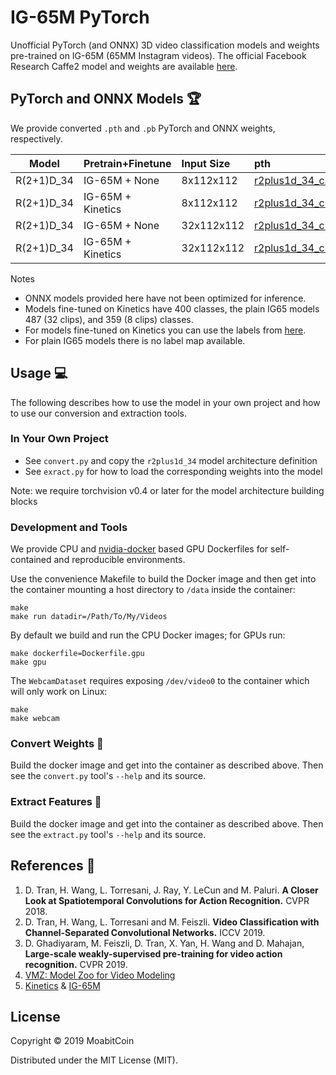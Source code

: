 # IG-65M PyTorch

Unofficial PyTorch (and ONNX) 3D video classification models and weights pre-trained on IG-65M (65MM Instagram videos).
The official Facebook Research Caffe2 model and weights are available [here](https://github.com/facebookresearch/vmz).


## PyTorch and ONNX Models :trophy:

We provide converted `.pth` and `.pb` PyTorch and ONNX weights, respectively.


| Model         | Pretrain\+Finetune       | Input Size | pth                                            | onnx                                       | caffe2                                                            |
|---------------|:-------------------------|:-----------|:-----------------------------------------------|:-------------------------------------------|:------------------------------------------------------------------|
|  R(2+1)D_34   | IG-65M + None            |  8x112x112 | [r2plus1d_34_clip8_ig65m_from_scratch_9bae36ae.pth](https://github.com/moabitcoin/ig65m-pytorch/releases/download/v1.0.0/r2plus1d_34_clip8_ig65m_from_scratch_9bae36ae.pth)           | [r2plus1d_34_clip8_ig65m_from_scratch_748ab053.pb](https://github.com/moabitcoin/ig65m-pytorch/releases/download/v1.0.0/r2plus1d_34_clip8_ig65m_from_scratch_748ab053.pb)           | [r2plus1d_34_clip8_ig65m_from_scratch.pkl](https://www.dropbox.com/s/y8vx3gihhsd8f5b/r2plus1d_34_clip32_ig65m_from_scratch_f102649996.pkl)             |
|  R(2+1)D_34   | IG-65M + Kinetics        |  8x112x112 | [r2plus1d_34_clip8_ft_kinetics_from_ig65m_0aa0550b.pth](https://github.com/moabitcoin/ig65m-pytorch/releases/download/v1.0.0/r2plus1d_34_clip8_ft_kinetics_from_ig65m_0aa0550b.pth)   | [r2plus1d_34_clip8_ft_kinetics_from_ig65m_625d61b3.pb](https://github.com/moabitcoin/ig65m-pytorch/releases/download/v1.0.0/r2plus1d_34_clip8_ft_kinetics_from_ig65m_625d61b3.pb)   | [r2plus1d_34_clip8_ft_kinetics_from_ig65m.pkl](https://www.dropbox.com/s/p81twy88kwrrcop/r2plus1d_34_clip8_ft_kinetics_from_ig65m_%20f128022400.pkl)   |
|  R(2+1)D_34   | IG-65M + None            | 32x112x112 | [r2plus1d_34_clip32_ig65m_from_scratch_449a7af9.pth](https://github.com/moabitcoin/ig65m-pytorch/releases/download/v1.0.0/r2plus1d_34_clip32_ig65m_from_scratch_449a7af9.pth)         | [r2plus1d_34_clip32_ig65m_from_scratch_e304d648.pb](https://github.com/moabitcoin/ig65m-pytorch/releases/download/v1.0.0/r2plus1d_34_clip32_ig65m_from_scratch_e304d648.pb)         | [r2plus1d_34_clip32_ig65m_from_scratch.pkl](https://www.dropbox.com/s/eimo232tqw8mwi9/r2plus1d_34_clip32_ig65m_from_scratch_f102649996.pkl)            |
|  R(2+1)D_34   | IG-65M + Kinetics        | 32x112x112 | [r2plus1d_34_clip32_ft_kinetics_from_ig65m_ade133f1.pth](https://github.com/moabitcoin/ig65m-pytorch/releases/download/v1.0.0/r2plus1d_34_clip32_ft_kinetics_from_ig65m_ade133f1.pth) | [r2plus1d_34_clip32_ft_kinetics_from_ig65m_10f4c3bf.pb](https://github.com/moabitcoin/ig65m-pytorch/releases/download/v1.0.0/r2plus1d_34_clip32_ft_kinetics_from_ig65m_10f4c3bf.pb) | [r2plus1d_34_clip32_ft_kinetics_from_ig65m.pkl](https://www.dropbox.com/s/z41ff7vs0bzf6b8/r2plus1d_34_clip32_ft_kinetics_from_ig65m_%20f106169681.pkl) |

Notes
- ONNX models provided here have not been optimized for inference.
- Models fine-tuned on Kinetics have 400 classes, the plain IG65 models 487 (32 clips), and 359 (8 clips) classes.
- For models fine-tuned on Kinetics you can use the labels from [here](https://github.com/Showmax/kinetics-downloader/blob/68bd8bc3b9e30da83db9e34cb7d867dcda705cb4/resources/classes.json).
- For plain IG65 models there is no label map available.


## Usage :computer:

The following describes how to use the model in your own project and how to use our conversion and extraction tools.

### In Your Own Project

- See `convert.py` and copy the `r2plus1d_34` model architecture definition
- See `exract.py` for how to load the corresponding weights into the model

Note: we require torchvision v0.4 or later for the model architecture building blocks

### Development and Tools

We provide CPU and [nvidia-docker](https://github.com/NVIDIA/nvidia-docker) based GPU Dockerfiles for self-contained and reproducible environments.

Use the convenience Makefile to build the Docker image and then get into the container mounting a host directory to `/data` inside the container:

```
make
make run datadir=/Path/To/My/Videos
```

By default we build and run the CPU Docker images; for GPUs run:

```
make dockerfile=Dockerfile.gpu
make gpu
```

The `WebcamDataset` requires exposing `/dev/video0` to the container which will only work on Linux:

```
make
make webcam
```


### Convert Weights :spaghetti:

Build the docker image and get into the container as described above.
Then see the `convert.py` tool's `--help` and its source.

### Extract Features :cookie:

Build the docker image and get into the container as described above.
Then see the `extract.py` tool's `--help` and its source.



## References :book:

1. D. Tran, H. Wang, L. Torresani, J. Ray, Y. LeCun and M. Paluri. **A Closer Look at Spatiotemporal Convolutions for Action Recognition.** CVPR 2018.
2. D. Tran, H. Wang, L. Torresani and M. Feiszli. **Video Classification with Channel-Separated Convolutional Networks.** ICCV 2019.
3. D. Ghadiyaram, M. Feiszli, D. Tran, X. Yan, H. Wang and D. Mahajan, **Large-scale weakly-supervised pre-training for video action recognition.** CVPR 2019.
4. [VMZ: Model Zoo for Video Modeling](https://github.com/facebookresearch/vmz)
5. [Kinetics](https://arxiv.org/abs/1705.06950) & [IG-65M](https://arxiv.org/abs/1905.00561)


## License

Copyright © 2019 MoabitCoin

Distributed under the MIT License (MIT).
